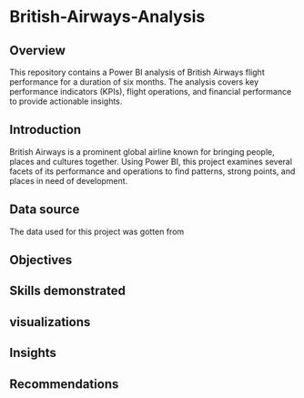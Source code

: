 # British-Airways-Analysis

## Overview
This repository contains a Power BI analysis of British Airways flight performance for a duration of six months. The analysis covers key performance indicators (KPIs), flight operations, and financial performance to provide actionable insights.

## Introduction
British Airways is a prominent global airline known for bringing people, places and cultures together. Using Power BI, this project examines several facets of its performance and operations to find patterns, strong points, and places in need of development.

## Data source
The data used for this project was gotten from 

## Objectives

## Skills demonstrated

## visualizations

## Insights

## Recommendations
